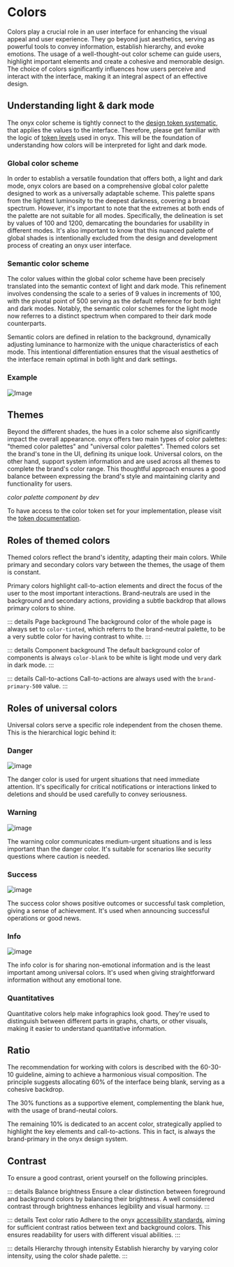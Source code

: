 # Colors

Colors play a crucial role in an user interface for enhancing the visual appeal and user experience. They go beyond just aesthetics, serving as powerful tools to convey information, establish hierarchy, and evoke emotions. The usage of a well-thought-out color scheme can guide users, highlight important elements and create a cohesive and memorable design. The choice of colors significantly influences how users perceive and interact with the interface, making it an integral aspect of an effective design.

## Understanding light & dark mode

The onyx color scheme is tightly connect to the [design token systematic](/tokens/), that applies the values to the interface. Therefore, please get familiar with the logic of [token levels](/tokens/introduction) used in onyx. This will be the foundation of understanding how colors will be interpreted for light and dark mode.

### Global color scheme

In order to establish a versatile foundation that offers both, a light and dark mode, onyx colors are based on a comprehensive global color palette designed to work as a universally adaptable scheme. This palette spans from the lightest luminosity to the deepest darkness, covering a broad spectrum. However, it's important to note that the extremes at both ends of the palette are not suitable for all modes. Specifically, the delineation is set by values of 100 and 1200, demarcating the boundaries for usability in different modes. It's also important to know that this nuanced palette of global shades is intentionally excluded from the design and development process of creating an onyx user interface.

### Semantic color scheme

The color values within the global color scheme have been precisely translated into the semantic context of light and dark mode. This refinement involves condensing the scale to a series of 9 values in increments of 100, with the pivotal point of 500 serving as the default reference for both light and dark modes. Notably, the semantic color schemes for the light mode now referres to a distinct spectrum when compared to their dark mode counterparts.

Semantic colors are defined in relation to the background, dynamically adjusting luminance to harmonize with the unique characteristics of each mode. This intentional differentiation ensures that the visual aesthetics of the interface remain optimal in both light and dark settings.

### Example

![Image](/assets/color_systematic.png)

## Themes

Beyond the different shades, the hues in a color scheme also significantly impact the overall appearance. onyx offers two main types of color palettes: "themed color palettes" and "universal color palettes". Themed colors set the brand's tone in the UI, defining its unique look. Universal colors, on the other hand, support system information and are used across all themes to complete the brand's color range. This thoughtful approach ensures a good balance between expressing the brand's style and maintaining clarity and functionality for users.

_color palette component by dev_

To have access to the color token set for your implementation, please visit the [token documentation](/tokens/colors).

## Roles of themed colors

Themed colors reflect the brand's identity, adapting their main colors. While primary and secondary colors vary between the themes, the usage of them is constant.

Primary colors highlight call-to-action elements and direct the focus of the user to the most important interactions. Brand-neutrals are used in the background and secondary actions, providing a subtle backdrop that allows primary colors to shine.

::: details Page background
The background color of the whole page is always set to `color-tinted`, which referrs to the brand-neutral palette, to be a very subtle color for having contrast to white.
:::

::: details Component background
The default background color of components is always `color-blank` to be white is light mode und very dark in dark mode.
:::

::: details Call-to-actions
Call-to-actions are always used with the `brand-primary-500` value.
:::

## Roles of universal colors

Universal colors serve a specific role independent from the chosen theme. This is the hierarchical logic behind it:

### Danger

![image](/assets/danger.png)

The danger color is used for urgent situations that need immediate attention. It's specifically for critical notifications or interactions linked to deletions and should be used carefully to convey seriousness.

### Warning

![image](/assets/warning.png)

The warning color communicates medium-urgent situations and is less important than the danger color. It's suitable for scenarios like security questions where caution is needed.

### Success

![image](/assets/success.png)

The success color shows positive outcomes or successful task completion, giving a sense of achievement. It's used when announcing successful operations or good news.

### Info

![image](/assets/info.png)

The info color is for sharing non-emotional information and is the least important among universal colors. It's used when giving straightforward information without any emotional tone.

### Quantitatives

Quantitative colors help make infographics look good. They're used to distinguish between different parts in graphs, charts, or other visuals, making it easier to understand quantitative information.

## Ratio

The recommendation for working with colors is described with the 60-30-10 guideline, aiming to achieve a harmonious visual composition. The principle suggests allocating 60% of the interface being blank, serving as a cohesive backdrop.

The 30% functions as a supportive element, complementing the blank hue, with the usage of brand-neutal colors.

The remaining 10% is dedicated to an accent color, strategically applied to highlight the key elements and call-to-actions. This in fact, is always the brand-primary in the onyx design system.

## Contrast

To ensure a good contrast, orient yourself on the following principles.

::: details Balance brightness
Ensure a clear distinction between foreground and background colors by balancing their brightness. A well considered contrast through brightness enhances legibility and visual harmony.
:::

::: details Text color ratio
Adhere to the onyx [accessibility standards](/basics/accessibility), aiming for sufficient contrast ratios between text and background colors. This ensures readability for users with different visual abilities.
:::

::: details Hierarchy through intensity
Establish hierarchy by varying color intensity, using the color shade palette.
:::

